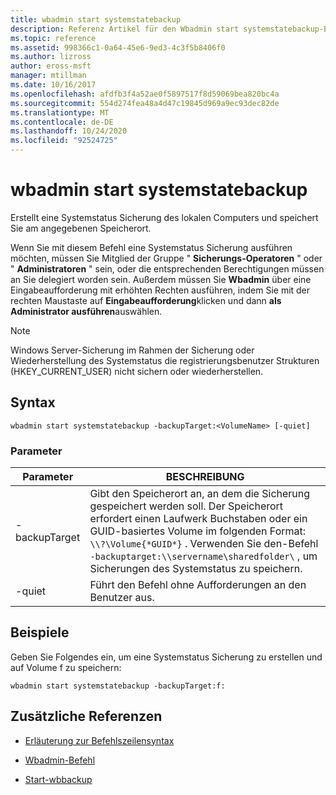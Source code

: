 ```yaml
---
title: wbadmin start systemstatebackup
description: Referenz Artikel für den Wbadmin start systemstatebackup-Befehl, mit dem eine Systemstatus Sicherung des lokalen Computers erstellt und am angegebenen Speicherort gespeichert wird.
ms.topic: reference
ms.assetid: 998366c1-0a64-45e6-9ed3-4c3f5b8406f0
ms.author: lizross
author: eross-msft
manager: mtillman
ms.date: 10/16/2017
ms.openlocfilehash: afdfb3f4a52ae0f5897517f8d59069bea820bc4a
ms.sourcegitcommit: 554d274fea48a4d47c19845d969a9ec93dec82de
ms.translationtype: MT
ms.contentlocale: de-DE
ms.lasthandoff: 10/24/2020
ms.locfileid: "92524725"
---
```

# <a name="wbadmin-start-systemstatebackup"></a>wbadmin start systemstatebackup

Erstellt eine Systemstatus Sicherung des lokalen Computers und speichert Sie am angegebenen Speicherort.

Wenn Sie mit diesem Befehl eine Systemstatus Sicherung ausführen möchten, müssen Sie Mitglied der Gruppe " **Sicherungs-Operatoren** " oder " **Administratoren** " sein, oder die entsprechenden Berechtigungen müssen an Sie delegiert worden sein. Außerdem müssen Sie **Wbadmin** über eine Eingabeaufforderung mit erhöhten Rechten ausführen, indem Sie mit der rechten Maustaste auf **Eingabeaufforderung**klicken und dann **als Administrator ausführen**auswählen.

> [!NOTE]
> Windows Server-Sicherung im Rahmen der Sicherung oder Wiederherstellung des Systemstatus die registrierungsbenutzer Strukturen (HKEY_CURRENT_USER) nicht sichern oder wiederherstellen.

## <a name="syntax"></a>Syntax

```
wbadmin start systemstatebackup -backupTarget:<VolumeName> [-quiet]
```

### <a name="parameters"></a>Parameter

| Parameter | BESCHREIBUNG |
|--|--|
| -backupTarget | Gibt den Speicherort an, an dem die Sicherung gespeichert werden soll. Der Speicherort erfordert einen Laufwerk Buchstaben oder ein GUID-basiertes Volume im folgenden Format: `\\?\Volume{*GUID*}` . Verwenden Sie den-Befehl `-backuptarget:\\servername\sharedfolder\` , um Sicherungen des Systemstatus zu speichern. |
| -quiet | Führt den Befehl ohne Aufforderungen an den Benutzer aus. |

## <a name="examples"></a>Beispiele

Geben Sie Folgendes ein, um eine Systemstatus Sicherung zu erstellen und auf Volume f zu speichern:

```
wbadmin start systemstatebackup -backupTarget:f:
```

## <a name="additional-references"></a>Zusätzliche Referenzen

- [Erläuterung zur Befehlszeilensyntax](command-line-syntax-key.md)

- [Wbadmin-Befehl](wbadmin.md)

- [Start-wbbackup](/powershell/module/windowserverbackup/Start-WBBackup)
